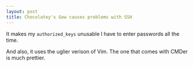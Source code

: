 ```yaml
---
layout: post
title: Chocolatey's Gow causes problems with SSH
---
```

It makes my `authorized_keys` unusable I have to enter passwords all the time.

And also, it uses the uglier verison of Vim. The one that comes with CMDer is much prettier.
